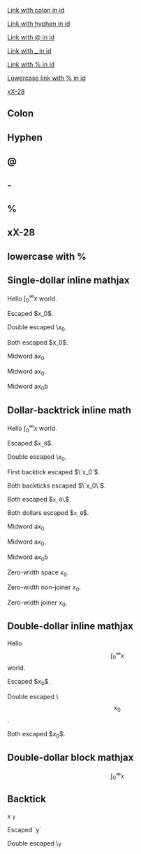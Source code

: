 [Link with colon in id][8888]

[Link with hyphen in id][4444]

[Link with @ in id][5555]

[Link with _ in id][6666]

[Link with % in id][7777]

[Lowercase link with % in id][7778]

[xX-28][8000]

<a id='x:28'></a>

## Colon

<a id='x-28'></a>

## Hyphen

<a id='X@Y'></a>

## @

<a id='X_Y'></a>

## -

<a id='X%20Y'></a>

## %

<a id='xX-28'></a>

## xX-28

## lowercase with %

## Single-dollar inline mathjax

Hello $\int_0^\infty x$ world.

Escaped \$x_0$.

Double escaped \\$x_0$.

Both escaped \$x_0\$.

Midword a$x_0$

Midword a$x_0$.

Midword a$x_0$b

## Dollar-backtrick inline math


Hello $`\int_0^\infty x`$ world.

Escaped \$`x_0`$.

Double escaped \\$`x_0`$.

First backtick escaped $\`x_0`$.

Both backticks escaped $\`x_0\`$.

Both escaped \$`x_0\`$.

Both dollars escaped \$`x_0`\$.

Midword a$`x_0`$

Midword a$`x_0`$.

Midword a$`x_0`$b

Zero-width space ​$x_0$.

Zero-width non-joiner ‌$x_0$.

Zero-width joiner ‍$x_0$.

## Double-dollar inline mathjax

Hello $$\int_0^\infty x$$ world.

Escaped \$$x_0$$.

Double escaped \\$$x_0$$.

Both escaped \$$x_0\$$.

## Double-dollar block mathjax

$$\int_0^\infty x$$

## Backtick

x `y`

Escaped \`y`

Double escaped \\`y`


  [8888]: #x:28 "link with colon"
  [4444]: #x-28 "link with hyphen"
  [5555]: #X@Y
  [6666]: #X_Y
  [7777]: #X%20Y
  [7778]: #x%20y
  [8000]: #xX-28
